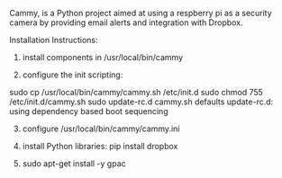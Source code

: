 Cammy, is a Python project aimed at using a respberry pi as a security camera by providing email alerts and integration with Dropbox.

Installation Instructions:

1) install components in /usr/local/bin/cammy

2) configure the init scripting: 

sudo cp /usr/local/bin/cammy/cammy.sh /etc/init.d
sudo chmod 755 /etc/init.d/cammy.sh
sudo update-rc.d cammy.sh defaults
update-rc.d: using dependency based boot sequencing

3) configure /usr/local/bin/cammy/cammy.ini

4) install Python libraries: 
pip install dropbox

5) sudo apt-get install -y gpac
